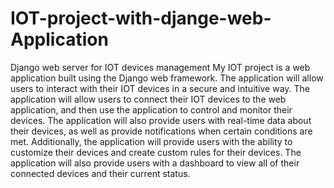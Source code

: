 # IOT-project-with-djange-web-Application
Django web server for IOT devices management
My IOT project is a web application built using the Django web framework. 
The application will allow users to interact with their IOT devices in a secure and intuitive way. The application will allow users to connect their IOT devices to the web application, and then use the application to control and monitor their devices. The application will also provide users with real-time data about their devices, as well as provide notifications when certain conditions are met. Additionally, the application will provide users with the ability to customize their devices and create custom rules for their devices.
The application will also provide users with a dashboard to view all of their connected devices and their current status.
